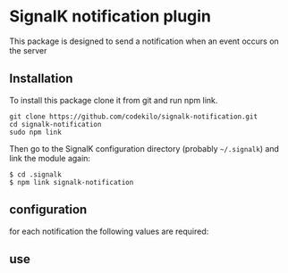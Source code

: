 # SignalK notification plugin

This package is designed to send a notification when an event occurs on the server

## Installation

To install this package clone it from git and run npm link.

```
git clone https://github.com/codekilo/signalk-notification.git
cd signalk-notification
sudo npm link
```

Then go to the SignalK configuration directory (probably `~/.signalk`)  and link the module again:

```
$ cd .signalk 
$ npm link signalk-notification
```

## configuration

for each notification the following values are required:



## use

